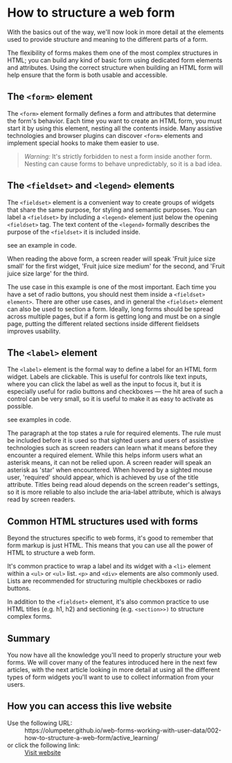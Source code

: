 # How to structure a web form

With the basics out of the way, we'll now look in more detail at the 
elements used to provide structure and meaning to the different parts of a 
form.

The flexibility of forms makes them one of the most complex structures in HTML;
you can build any kind of basic form using dedicated form elements and 
attributes. Using the correct structure when building an HTML form will help 
ensure that the form is both usable and accessible.

## The `<form>` element

The `<form>`  element formally defines a form and attributes that 
determine the form's behavior. Each time you want to create an HTML form, you 
must start it by using this element, nesting all the contents inside. Many 
assistive technologies and browser plugins can discover `<form>` 
elements and implement special hooks to make them easier to use.

>*Warning:* It's strictly forbidden to nest a form inside another form. 
Nesting can cause forms to behave unpredictably, so it is a bad idea.

## The `<fieldset>` and `<legend>` elements

The `<fieldset>` element is a convenient way to create groups of widgets 
that share the same purpose, for styling and semantic purposes. You can label a 
`<fieldset>` by including a `<legend>` element just below the opening 
`<fieldset>` tag. The text content of the `<legend>` formally describes the 
purpose of the `<fieldset>` it is included inside.

see an example in code.

When reading the above form, a screen reader will speak 'Fruit juice size 
small' for the first widget, 'Fruit juice size medium' for the 
second, and 'Fruit juice size large' for the third.

The use case in this example is one of the most important. Each time you have a 
set of radio buttons, you should nest them inside a `<fieldset> element>`.
There are other use cases, and in general the `<fieldset>` element can also 
be used to section a form. Ideally, long forms should be spread across multiple 
pages, but if a form is getting long and must be on a single page, putting the 
different related sections inside different fieldsets improves usability.


## The `<label>` element

The `<label>` element is the formal way to define a label for an HTML 
form widget. Labels are clickable. This is useful for controls like text inputs, 
where you can click the label as well as the input to focus it, but it is 
especially useful for radio buttons and checkboxes — the hit area of such a 
control can be very small, so it is useful to make it as easy to activate as 
possible.

see examples in code.

The paragraph at the top states a rule for required elements. The rule must be 
included before it is used so that sighted users and users of assistive 
technologies such as screen readers can learn what it means before they 
encounter a required element. While this helps inform users what an asterisk 
means, it can not be relied upon. A screen reader will speak an asterisk as 
'star' when encountered. When hovered by a sighted mouse user, 'required' 
should appear, which is achieved by use of the title attribute. Titles being 
read aloud depends on the screen reader's settings, so it is more reliable to 
also include the aria-label attribute, which is always read by screen readers.

## Common HTML structures used with forms

Beyond the structures specific to web forms, it's good to remember that form 
markup is just HTML. This means that you can use all the power of HTML to 
structure a web form.

It's common practice to wrap a label and its widget with a `<li>` element 
within a `<ul>` or `<ul>` list. `<p>` and `<div>` elements 
are also commonly used. Lists are recommended for structuring multiple 
checkboxes or radio buttons.

In addition to the `<fieldset>` element, it's also common practice to 
use HTML titles (e.g. h1, h2) and sectioning (e.g. `<section>>)` to 
structure complex forms.

## Summary

You now have all the knowledge you'll need to properly structure your web forms. 
We will cover many of the features introduced here in the next few articles, 
with the next article looking in more detail at using all the different types 
of form widgets you'll want to use to collect information from your users.


## How you can access this live website

<dl>
  Use the following URL:
  <dd>
    https://olumpeter.github.io/web-forms-working-with-user-data/002-how-to-structure-a-web-form/active_learning/
  </dd>
  or click the following link:
  <dd>
    <a href="https://olumpeter.github.io/web-forms-working-with-user-data/002-how-to-structure-a-web-form/active_learning/">Visit website</a>
  </dd>
</dl>

